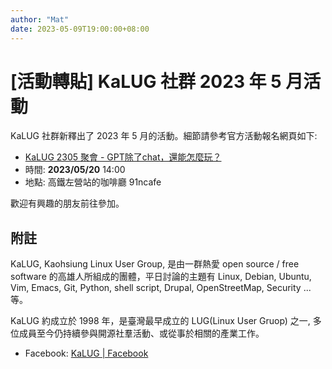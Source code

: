 ```yaml
---
author: "Mat"
date: 2023-05-09T19:00:00+08:00
---
```

# [活動轉貼] KaLUG 社群 2023 年 5 月活動


KaLUG 社群新釋出了 2023 年 5 月的活動。細節請參考官方活動報名網頁如下:

- [KaLUG 2305 聚會 - GPT除了chat，還能怎麼玩？](https://kalug.kktix.cc/events/230520)
- 時間: **2023/05/20** 14:00
- 地點: 高鐵左營站的咖啡廳 91ncafe

歡迎有興趣的朋友前往參加。


## 附註

KaLUG, Kaohsiung Linux User Group, 是由一群熱愛 open source / free software 的高雄人所組成的團體，平日討論的主題有 Linux, Debian, Ubuntu, Vim, Emacs, Git, Python, shell script, Drupal, OpenStreetMap, Security ... 等。

KaLUG 約成立於 1998 年，是臺灣最早成立的 LUG(Linux User Gruop) 之一, 多位成員至今仍持續參與開源社羣活動、或從事於相關的產業工作。

- Facebook: [KaLUG | Facebook](https://www.facebook.com/groups/kalug.tw)
